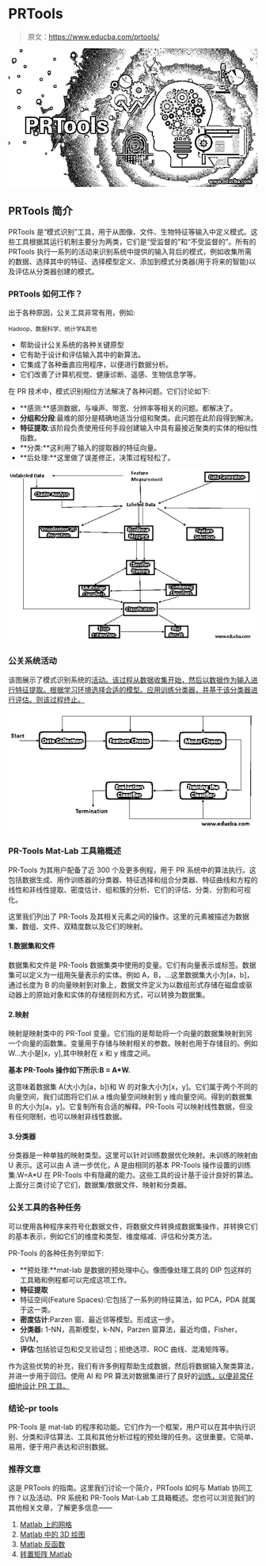 # PRTools

> 原文：<https://www.educba.com/prtools/>

![PRTools](img/53afc67dda15e7ec71225d1b94105d63.png)



## PRTools 简介

PRTools 是“模式识别”工具，用于从图像、文件、生物特征等输入中定义模式。这些工具根据其运行机制主要分为两类，它们是“受监督的”和“不受监督的”。所有的 PRTools 执行一系列的活动来识别系统中提供的输入背后的模式，例如收集所需的数据、选择其中的特征、选择模型定义、添加到模式分类器(用于将来的智能)以及评估从分类器创建的模式。

### PRTools 如何工作？

出于各种原因，公关工具非常有用，例如:

<small>Hadoop、数据科学、统计学&其他</small>

*   帮助设计公关系统的各种关键原型
*   它有助于设计和评估输入其中的新算法。
*   它集成了各种垂直应用程序，以便进行数据分析。
*   它们改善了计算机视觉、健康诊断、遥感、生物信息学等。

在 PR 技术中，模式识别相位方法解决了各种问题。它们讨论如下:

*   **感测:**感测数据，与噪声、带宽、分辨率等相关的问题。都解决了。
*   **分组和分段**:最难的部分是精确地适当分组和聚类。此问题在此阶段得到解决。
*   **特征提取**:该阶段负责使用任何手段创建输入中具有最接近聚类的实体的相似性指数。
*   **分类:**这利用了输入的提取器的特征向量。
*   **后处理:**这里做了误差修正，决策过程轻松了。

![PRTools](img/b242bc72831d5e0380b07da9508577ac.png)



### 公关系统活动

该图展示了模式识别系统的[活动。该过程从数据收集开始，然后以数据作为输入进行特征提取。根据学习环境选择合适的模型。应用训练分类器，并基于该分类器进行评估。则该过程终止。](https://www.educba.com/pattern-recognition-applications/)

![prtool3](img/dbd73b4a1a8335aca5ae43e4c96120d6.png)



### PR-Tools Mat-Lab 工具箱概述

PR-Tools 为其用户配备了近 300 个及更多例程，用于 PR 系统中的算法执行。这包括数据生成、用作训练器的分类器、特征选择和组合分类器、特征曲线和方程的线性和非线性提取、密度估计、组和簇的分析、它们的评估、分类、分割和可视化。

这里我们列出了 PR-Tools 及其相关元素之间的操作。这里的元素被描述为数据集、数组、文件、双精度数以及它们的映射。

#### 1.数据集和文件

数据集和文件是 PR-Tools 数据集类中使用的变量。它们有向量表示或标签。数据集可以定义为一组用矢量表示的实体。例如 A，B，…这里数据集大小为[a，b]，通过长度为 B 的向量映射到对象上，数据文件定义为以数组形式存储在磁盘或驱动器上的原始对象和实体的存储规则和方式，可以转换为数据集。

#### 2.映射

映射是映射类中的 PR-Tool 变量。它们指的是帮助将一个向量的数据集映射到另一个向量的函数集。变量用于存储与映射相关的参数。映射也用于存储目的。例如 W…大小是[x，y],其中映射在 x 和 y 维度之间。

**基本 PR-Tools 操作如下所示:B = A*W.**

这意味着数据集 A(大小为[a，b])和 W 的对象大小为[x，y]。它们属于两个不同的向量空间，我们试图将它们从 a 维向量空间映射到 y 维向量空间。得到的数据集 B 的大小为[a，y]。它复制所有合适的解释。PR-Tools 可以映射线性数据，但没有任何限制，也可以映射非线性数据。

#### 3.分类器

分类器是一种单独的映射类型。这里可以针对训练数据优化映射。未训练的映射由 U 表示。这可以由 A 进一步优化，A 是由相同的基本 PR-Tools 操作设置的训练集:W=A*U 在 PR-Tools 中有隐藏的能力。这些工具的设计基于设计良好的算法。上面分三类讨论了它们，数据集/数据文件、映射和分类器。

### 公关工具的各种任务

可以使用各种程序来符号化数据文件，将数据文件转换成数据集操作，并转换它们的基本表示，例如它们的维度和类型、维度缩减、评估和分类方法。

PR-Tools 的各种任务列举如下:

*   **预处理:**mat-lab 是数据的预处理中心。像图像处理工具的 DIP 包这样的工具箱和例程都可以完成这项工作。
*   **特征提取**
*   特征空间(Feature Spaces):它包括了一系列的特征算法，如 PCA，PDA 就属于这一类。
*   **密度估计**:Parzen 窗、最近邻等模型。形成这一步。
*   **分类器:** 1-NN，高斯模型，k-NN，Parzen 窗算法，最近均值，Fisher，SVM，
*   **评估**:包括验证包和交叉验证包；拒绝选项、ROC 曲线、混淆矩阵等。

作为这些优势的补充，我们有许多例程帮助生成数据，然后将数据输入聚类算法，并进一步用于回归。使用 AI 和 PR 算法对数据集进行了良好的[训练，以便非常仔细地设计 PR 工具。](https://www.educba.com/what-is-artificial-intelligence/)

### 结论–pr tools

PR-Tools 是 mat-lab 的程序和功能。它们作为一个框架，用户可以在其中执行识别、分类和评估算法、工具和其他分析过程的预处理的任务。这很重要。它简单、易用，便于用户表达和识别数据。

### 推荐文章

这是 PRTools 的指南。这里我们讨论一个简介，PRTools 如何与 Matlab 协同工作？以及活动、PR 系统和 PR-Tools Mat-Lab 工具箱概述。您也可以浏览我们的其他相关文章，了解更多信息——

1.  [Matlab 上的网格](https://www.educba.com/grid-on-matlab/)
2.  [Matlab 中的 3D 绘图](https://www.educba.com/3d-plots-in-matlab/)
3.  [Matlab 反函数](https://www.educba.com/matlab-inverse-function/)
4.  [转置矩阵 Matlab](https://www.educba.com/transpose-matrix-matlab/)





